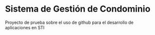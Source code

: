 # Sistema de Gestión de Condominio
Proyecto de prueba sobre el uso de github para el desarrollo de aplicaciones en STI
